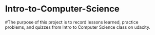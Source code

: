 # Intro-to-Computer-Science
#The purpose of this project is to record lessons learned, practice problems, and quizzes from Intro to Computer Science class on udacity.
